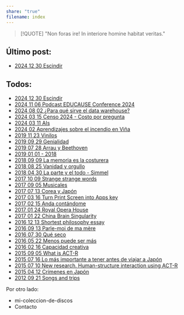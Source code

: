 ```yaml
---
share: "true"
filename: index
---
```

> [!QUOTE]
> "Non foras ire! In interiore homine habitat veritas."

## Último post:
- [2024 12 30 Escindir](./2024-12-30-Escindir.md)


## Todos:
- [2024 12 30 Escindir](./2024-12-30-Escindir.md)
- [2024 11 06 Podcast EDUCAUSE Conference 2024](./podcast-educause-conference-2024.md)
- [2024 08 02 ¿Para qué sirve el data warehouse?](./para-que-sirve-el-datawarehouse.md)
- [2024 03 15 Censo 2024 - Costo por pregunta](./censo-2024-costo-por-pregunta.md)
- [2024 03 11 AIs](./ais.md)
- [2024 02 Aprendizajes sobre el incendio en Viña](./2024-02-aprendizajes-sobre-el-incendio-en-vina.md)
- [2019 11 23 Vinilos](./2019-11-23-vinilos.md)
- [2019 09 29 Genialidad](./2019-09-29-genialidad.md)
- [2019 07 28 Arrau y Beethoven](./2019-07-28-arrau-y-beethoven.md)
- [2019 01 01 - 2018](./2019-01-01-2018.md)
- [2018 09 09 La memoria es la costurera](./2018-09-09-la-memoria-es-la-costurera.md)
- [2018 08 25 Vanidad y orgullo](./2018-08-25-vanidad-y-orgullo.md)
- [2018 04 30 La parte y el todo - Simmel](./2018-04-30-la-parte-y-el-todo-simmel.md)
- [2017 10 09 Strange strange words](./2017-10-09-strange-strange-words.md)
- [2017 09 05 Musicales](./2017-09-05-musicales.md)
- [2017 07 13 Corea y Japón](./2017-07-13-corea-y-japon.md)
- [2017 03 16 Turn Print Screen into Apps key](./2017-03-16-turn-print-screen-into-apps-key.md)
- [2017 02 15 Anda contándome](./2017-02-15-anda-contandome.md)
- [2017 01 24 Royal Opera House](./2017-01-24-royal-opera-house.md)
- [2017 01 22 China Brain Singularity](./2017-01-22-china-brain-singularity.md)
- [2016 12 13 Shortest philosophy essay](./2016-12-13-shortest-philosophy-essay.md)
- [2016 09 13 Parle-moi de ma mère](./2016-09-13-parle-moi-de-ma-mere.md)
- [2016 07 30 Qué seco](./2016-07-30-que-seco.md)
- [2016 05 22 Menos puede ser más](./2016-05-22-menos-puede-ser-mas.md)
- [2016 02 16 Capacidad creativa](./2016-02-16-capacidad-creativa.md)
- [2015 09 05 What is ACT-R](./2015-09-05-what-is-act-r.md)
- [2015 07 16 Lo más importante a tener antes de viajar a Japón](./2015-07-16-lo-mas-importante-a-tener-antes-de-viajar-a-japon.md)
- [2015 07 10 New research. Human-structure interaction using ACT-R](./2015-07-10-new-research-human-structure-interaction-using-act-r.md)
- [2015 04 12 Crímenes en Japón](./2015-04-12-crimenes-en-japon.md)
- [2012 09 21 Songs and trips](./2012-09-21-songs-and-trips.md)



Por otro lado:
- mi-coleccion-de-discos
- Contacto 
